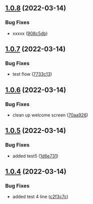 ## [1.0.8](https://github.com/appicompany/demo-appi/compare/v1.0.7...v1.0.8) (2022-03-14)


### Bug Fixes

* xxxxx ([908c5db](https://github.com/appicompany/demo-appi/commit/908c5db3d1ba91736953da22ea7e648e7c04f619))



## [1.0.7](https://github.com/appicompany/demo-appi/compare/v1.0.6...v1.0.7) (2022-03-14)


### Bug Fixes

* test flow ([7733c13](https://github.com/appicompany/demo-appi/commit/7733c13b3ef84621cd15e6e4d025751eb11ed0fc))



## [1.0.6](https://github.com/appicompany/demo-appi/compare/v1.0.5...v1.0.6) (2022-03-14)


### Bug Fixes

* clean up welcome screen ([70aa926](https://github.com/appicompany/demo-appi/commit/70aa926acf73617cd429151631b2796d574a653d))



## [1.0.5](https://github.com/appicompany/demo-appi/compare/v1.0.4...v1.0.5) (2022-03-14)


### Bug Fixes

* added test5 ([1d6e731](https://github.com/appicompany/demo-appi/commit/1d6e731f9aea6029b62046fe107daa4b068dbd6c))



## [1.0.4](https://github.com/appicompany/demo-appi/compare/v1.0.3...v1.0.4) (2022-03-14)


### Bug Fixes

* added test 4 line ([c2f3c7c](https://github.com/appicompany/demo-appi/commit/c2f3c7c713ff943c5263279f4aa91a8c56408cb6))



